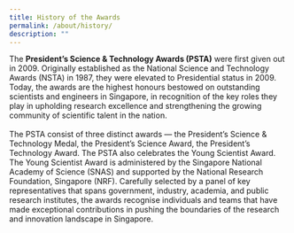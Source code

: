 ```yaml
---
title: History of the Awards
permalink: /about/history/
description: ""
---
```

The <b>President’s Science & Technology Awards (PSTA)</b> were first given out in 2009. Originally established as the National Science and Technology Awards (NSTA) in 1987, they were elevated to Presidential status in 2009. Today, the awards are the highest honours bestowed on outstanding scientists and engineers in Singapore, in recognition of the key roles they play in upholding research excellence and strengthening the growing community of scientific talent in the nation.<br><br>
The PSTA consist of three distinct awards — the President’s Science & Technology Medal, the President’s Science Award, the President’s Technology Award. The PSTA also celebrates the Young Scientist Award. The Young Scientist Award is administered by the Singapore National Academy of Science (SNAS) and supported by the National Research Foundation, Singapore (NRF). Carefully selected by a panel of key representatives that spans government, industry, academia, and public research institutes, the awards recognise individuals and teams that have made exceptional contributions in pushing the boundaries of the research and innovation landscape in Singapore.